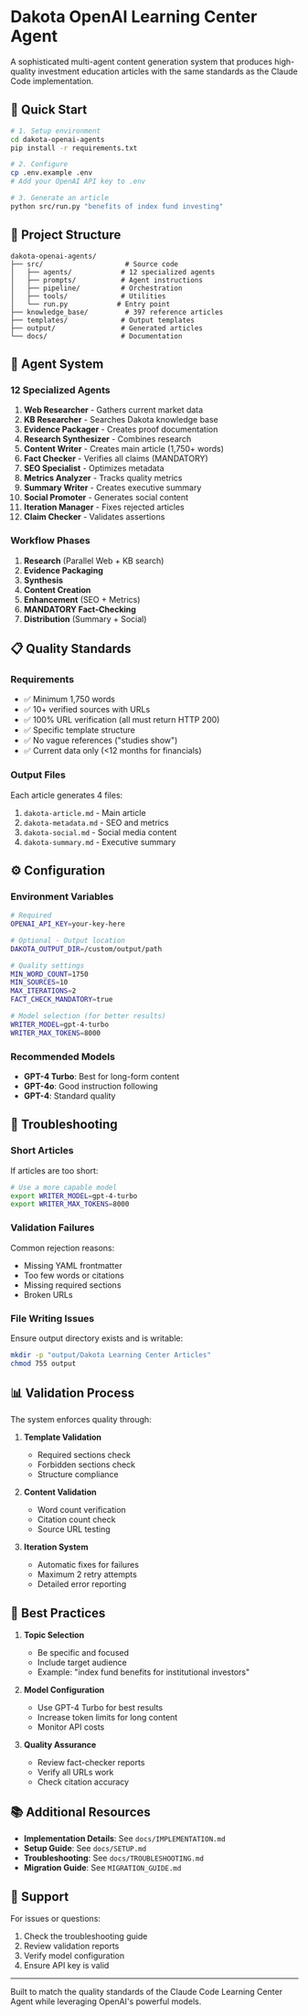 # Dakota OpenAI Learning Center Agent

A sophisticated multi-agent content generation system that produces high-quality investment education articles with the same standards as the Claude Code implementation.

## 🚀 Quick Start

```bash
# 1. Setup environment
cd dakota-openai-agents
pip install -r requirements.txt

# 2. Configure
cp .env.example .env
# Add your OpenAI API key to .env

# 3. Generate an article
python src/run.py "benefits of index fund investing"
```

## 📁 Project Structure

```
dakota-openai-agents/
├── src/                    # Source code
│   ├── agents/            # 12 specialized agents
│   ├── prompts/           # Agent instructions
│   ├── pipeline/          # Orchestration
│   ├── tools/             # Utilities
│   └── run.py            # Entry point
├── knowledge_base/         # 397 reference articles
├── templates/             # Output templates
├── output/                # Generated articles
└── docs/                  # Documentation
```

## 🤖 Agent System

### 12 Specialized Agents
1. **Web Researcher** - Gathers current market data
2. **KB Researcher** - Searches Dakota knowledge base
3. **Evidence Packager** - Creates proof documentation
4. **Research Synthesizer** - Combines research
5. **Content Writer** - Creates main article (1,750+ words)
6. **Fact Checker** - Verifies all claims (MANDATORY)
7. **SEO Specialist** - Optimizes metadata
8. **Metrics Analyzer** - Tracks quality metrics
9. **Summary Writer** - Creates executive summary
10. **Social Promoter** - Generates social content
11. **Iteration Manager** - Fixes rejected articles
12. **Claim Checker** - Validates assertions

### Workflow Phases
1. **Research** (Parallel Web + KB search)
2. **Evidence Packaging** 
3. **Synthesis**
4. **Content Creation**
5. **Enhancement** (SEO + Metrics)
6. **MANDATORY Fact-Checking**
7. **Distribution** (Summary + Social)

## 📋 Quality Standards

### Requirements
- ✅ Minimum 1,750 words
- ✅ 10+ verified sources with URLs
- ✅ 100% URL verification (all must return HTTP 200)
- ✅ Specific template structure
- ✅ No vague references ("studies show")
- ✅ Current data only (<12 months for financials)

### Output Files
Each article generates 4 files:
1. `dakota-article.md` - Main article
2. `dakota-metadata.md` - SEO and metrics
3. `dakota-social.md` - Social media content
4. `dakota-summary.md` - Executive summary

## ⚙️ Configuration

### Environment Variables
```bash
# Required
OPENAI_API_KEY=your-key-here

# Optional - Output location
DAKOTA_OUTPUT_DIR=/custom/output/path

# Quality settings
MIN_WORD_COUNT=1750
MIN_SOURCES=10
MAX_ITERATIONS=2
FACT_CHECK_MANDATORY=true

# Model selection (for better results)
WRITER_MODEL=gpt-4-turbo
WRITER_MAX_TOKENS=8000
```

### Recommended Models
- **GPT-4 Turbo**: Best for long-form content
- **GPT-4o**: Good instruction following
- **GPT-4**: Standard quality

## 🔧 Troubleshooting

### Short Articles
If articles are too short:
```bash
# Use a more capable model
export WRITER_MODEL=gpt-4-turbo
export WRITER_MAX_TOKENS=8000
```

### Validation Failures
Common rejection reasons:
- Missing YAML frontmatter
- Too few words or citations
- Missing required sections
- Broken URLs

### File Writing Issues
Ensure output directory exists and is writable:
```bash
mkdir -p "output/Dakota Learning Center Articles"
chmod 755 output
```

## 📊 Validation Process

The system enforces quality through:

1. **Template Validation**
   - Required sections check
   - Forbidden sections check
   - Structure compliance

2. **Content Validation**
   - Word count verification
   - Citation count check
   - Source URL testing

3. **Iteration System**
   - Automatic fixes for failures
   - Maximum 2 retry attempts
   - Detailed error reporting

## 🎯 Best Practices

1. **Topic Selection**
   - Be specific and focused
   - Include target audience
   - Example: "index fund benefits for institutional investors"

2. **Model Configuration**
   - Use GPT-4 Turbo for best results
   - Increase token limits for long content
   - Monitor API costs

3. **Quality Assurance**
   - Review fact-checker reports
   - Verify all URLs work
   - Check citation accuracy

## 📚 Additional Resources

- **Implementation Details**: See `docs/IMPLEMENTATION.md`
- **Setup Guide**: See `docs/SETUP.md`
- **Troubleshooting**: See `docs/TROUBLESHOOTING.md`
- **Migration Guide**: See `MIGRATION_GUIDE.md`

## 🤝 Support

For issues or questions:
1. Check the troubleshooting guide
2. Review validation reports
3. Verify model configuration
4. Ensure API key is valid

---

Built to match the quality standards of the Claude Code Learning Center Agent while leveraging OpenAI's powerful models.
